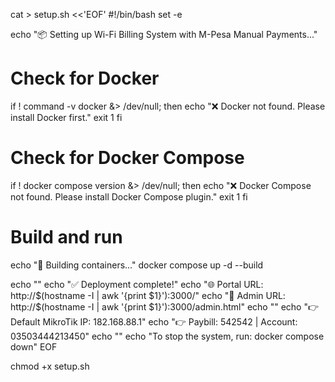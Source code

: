 cat > setup.sh <<'EOF'
#!/bin/bash
set -e

echo "📦 Setting up Wi-Fi Billing System with M-Pesa Manual Payments..."

# Check for Docker
if ! command -v docker &> /dev/null; then
  echo "❌ Docker not found. Please install Docker first."
  exit 1
fi

# Check for Docker Compose
if ! docker compose version &> /dev/null; then
  echo "❌ Docker Compose not found. Please install Docker Compose plugin."
  exit 1
fi

# Build and run
echo "🚀 Building containers..."
docker compose up -d --build

echo ""
echo "✅ Deployment complete!"
echo "🌐 Portal URL:  http://$(hostname -I | awk '{print $1}'):3000/"
echo "🔐 Admin URL:   http://$(hostname -I | awk '{print $1}'):3000/admin.html"
echo ""
echo "👉 Default MikroTik IP: 182.168.88.1"
echo "👉 Paybill: 542542 | Account: 03503444213450"
echo ""
echo "To stop the system, run: docker compose down"
EOF

chmod +x setup.sh